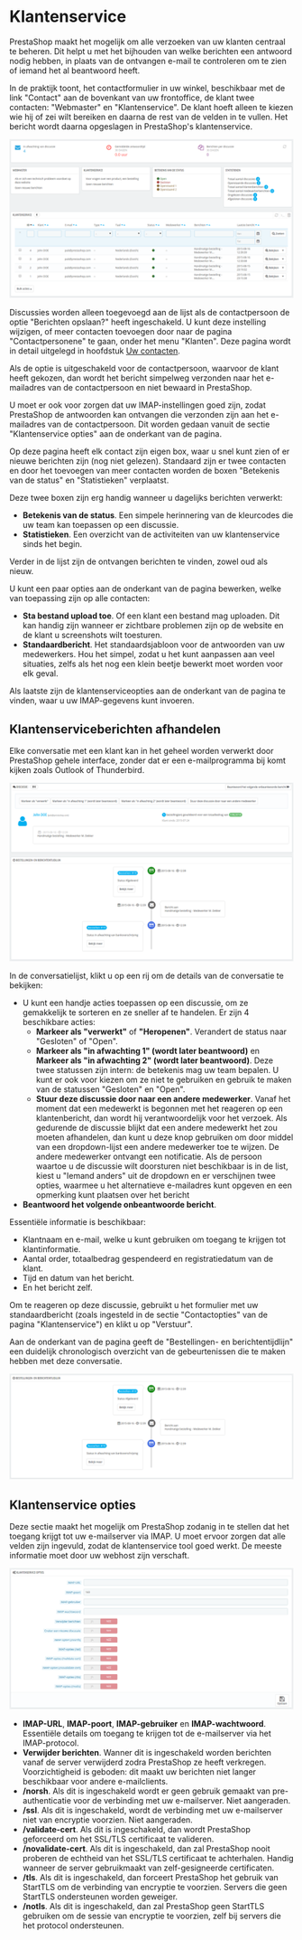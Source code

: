 # Klantenservice

PrestaShop maakt het mogelijk om alle verzoeken van uw klanten centraal te beheren. Dit helpt u met het bijhouden van welke berichten een antwoord nodig hebben, in plaats van de ontvangen e-mail te controleren om te zien of iemand het al beantwoord heeft.

In de praktijk toont, het contactformulier in uw winkel, beschikbaar met de link "Contact" aan de bovenkant van uw frontoffice, de klant twee contacten: "Webmaster" en "Klantenservice". De klant hoeft alleen te kiezen wie hij of zei wilt bereiken en daarna de rest van de velden in te vullen. Het bericht wordt daarna opgeslagen in PrestaShop's klantenservice.&#x20;

![](../../../.gitbook/assets/40534142.png)

Discussies worden alleen toegevoegd aan de lijst als de contactpersoon de optie "Berichten opslaan?" heeft ingeschakeld. U kunt deze instelling wijzigen, of meer contacten toevoegen door naar de pagina "Contactpersonene" te gaan, onder het menu "Klanten". Deze pagina wordt in detail uitgelegd in hoofdstuk [Uw contacten](uw-contacten.md).

Als de optie is uitgeschakeld voor de contactpersoon, waarvoor de klant heeft gekozen, dan wordt het bericht simpelweg verzonden naar het e-mailadres van de contactpersoon en niet bewaard in PrestaShop.

U moet er ook voor zorgen dat uw IMAP-instellingen goed zijn, zodat PrestaShop de antwoorden kan ontvangen die verzonden zijn aan het e-mailadres van de contactpersoon. Dit worden gedaan vanuit de sectie "Klantenservice opties" aan de onderkant van de pagina.

Op deze pagina heeft elk contact zijn eigen box, waar u snel kunt zien of er nieuwe berichten zijn (nog niet gelezen). Standaard zijn er twee contacten en door het toevoegen van meer contacten worden de boxen "Betekenis van de status" en "Statistieken" verplaatst.

Deze twee boxen zijn erg handig wanneer u dagelijks berichten verwerkt:

* **Betekenis van de status**. Een simpele herinnering van de kleurcodes die uw team kan toepassen op een discussie.
* **Statistieken**. Een overzicht van de activiteiten van uw klantenservice sinds het begin.

Verder in de lijst zijn de ontvangen berichten te vinden, zowel oud als nieuw.

U kunt een paar opties aan de onderkant van de pagina bewerken, welke van toepassing zijn op alle contacten:

* **Sta bestand upload toe**. Of een klant een bestand mag uploaden. Dit kan handig zijn wanneer er zichtbare problemen zijn op de website en de klant u screenshots wilt toesturen.
* **Standaardbericht**. Het standaardsjabloon voor de antwoorden van uw medewerkers. Hou het simpel, zodat u het kunt aanpassen aan veel situaties, zelfs als het nog een klein beetje bewerkt moet worden voor elk geval.

Als laatste zijn de klantenserviceopties aan de onderkant van de pagina te vinden, waar u uw IMAP-gegevens kunt invoeren.

## Klantenserviceberichten afhandelen <a href="#klantenservice-klantenserviceberichtenafhandelen" id="klantenservice-klantenserviceberichtenafhandelen"></a>

Elke conversatie met een klant kan in het geheel worden verwerkt door PrestaShop gehele interface, zonder dat er een e-mailprogramma bij komt kijken zoals Outlook of Thunderbird.

![](../../../.gitbook/assets/40534143.png)

In de conversatielijst, klikt u op een rij om de details van de conversatie te bekijken:

* U kunt een handje acties toepassen op een discussie, om ze gemakkelijk te sorteren en ze sneller af te handelen. Er zijn 4 beschikbare acties:
  * **Markeer als "verwerkt"** of **"Heropenen"**. Verandert de status naar "Gesloten" of "Open".
  * **Markeer als "in afwachting 1" (wordt later beantwoord)** en **Markeer als "in afwachting 2" (wordt later beantwoord)**. Deze twee statussen zijn intern: de betekenis mag uw team bepalen. U kunt er ook voor kiezen om ze niet te gebruiken en gebruik te maken van de statussen "Gesloten" en "Open".
  * **Stuur deze discussie door naar een andere medewerker**. Vanaf het moment dat een medewerkt is begonnen met het reageren op een klantenbericht, dan wordt hij verantwoordelijk voor het verzoek. Als gedurende de discussie blijkt dat een andere medewerkt het zou moeten afhandelen, dan kunt u deze knop gebruiken om door middel van een dropdown-lijst een andere medewerker toe te wijzen. De andere medewerker ontvangt een notificatie. Als de persoon waartoe u de discussie wilt doorsturen niet beschikbaar is in de list, kiest u  "Iemand anders" uit de dropdown en er verschijnen twee opties, waarmee u het alternatieve e-mailadres kunt opgeven en een opmerking kunt plaatsen over het bericht
* **Beantwoord het volgende onbeantwoorde bericht**.

Essentiële informatie is beschikbaar:

* Klantnaam en e-mail, welke u kunt gebruiken om toegang te krijgen tot klantinformatie.
* Aantal order, totaalbedrag gespendeerd en registratiedatum van de klant.
* Tijd en datum van het bericht.
* En het bericht zelf.

Om te reageren op deze discussie, gebruikt u het formulier met uw standaardbericht (zoals ingesteld in de sectie "Contactopties" van de pagina "Klantenservice") en klikt u op "Verstuur".

Aan de onderkant van de pagina geeft de "Bestellingen- en berichtentijdlijn" een duidelijk chronologisch overzicht van de gebeurtenissen die te maken hebben met deze conversatie.

![](../../../.gitbook/assets/40534144.png)

## Klantenservice opties <a href="#klantenservice-klantenserviceopties" id="klantenservice-klantenserviceopties"></a>

Deze sectie maakt het mogelijk om PrestaShop zodanig in te stellen dat het toegang krijgt tot uw e-mailserver via IMAP. U moet ervoor zorgen dat alle velden zijn ingevuld, zodat de klantenservice tool goed werkt. De meeste informatie moet door uw webhost zijn verschaft.

![](../../../.gitbook/assets/40534145.png)

* **IMAP-URL**, **IMAP-poort**, **IMAP-gebruiker** en **IMAP-wachtwoord**. Essentiële details om toegang te krijgen tot de e-mailserver via het IMAP-protocol.
* **Verwijder berichten**. Wanner dit is ingeschakeld worden berichten vanaf de server verwijderd zodra PrestaShop ze heeft verkregen. Voorzichtigheid is geboden: dit maakt uw berichten niet langer beschikbaar voor andere e-mailclients.
* **/norsh**. Als dit is ingeschakeld wordt er geen gebruik gemaakt van pre-authenticatie voor de verbinding met uw e-mailserver. Niet aangeraden.
* **/ssl**. Als dit is ingeschakeld, wordt de verbinding met uw e-mailserver niet van encryptie voorzien. Niet aangeraden.
* **/validate-cert**. Als dit is ingeschakeld, dan wordt PrestaShop geforceerd om het SSL/TLS certificaat te valideren.
* **/novalidate-cert**. Als dit is ingeschakeld, dan zal PrestaShop nooit proberen de echtheid van het SSL/TLS certificaat te achterhalen. Handig wanneer de server gebruikmaakt van zelf-gesigneerde certificaten.
* **/tls**. Als dit is ingeschakeld, dan forceert PrestaShop het gebruik van StartTLS om de verbinding van encryptie te voorzien. Servers die geen StartTLS ondersteunen worden geweiger.
* **/notls**. Als dit is ingeschakeld, dan zal PrestaShop geen StartTLS gebruiken om de sessie van encryptie te voorzien, zelf bij servers die het protocol ondersteunen.

